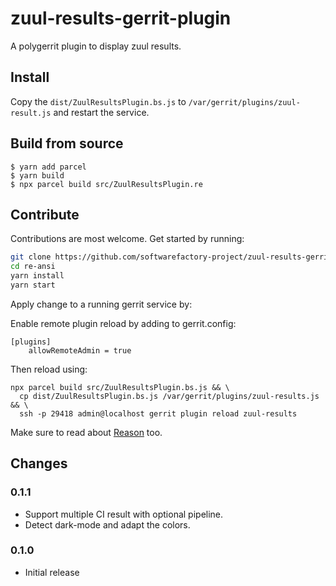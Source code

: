 # zuul-results-gerrit-plugin

A polygerrit plugin to display zuul results.

## Install

Copy the `dist/ZuulResultsPlugin.bs.js` to `/var/gerrit/plugins/zuul-result.js`
and restart the service.

## Build from source

```
$ yarn add parcel
$ yarn build
$ npx parcel build src/ZuulResultsPlugin.re
```

## Contribute

Contributions are most welcome.
Get started by running:

```sh
git clone https://github.com/softwarefactory-project/zuul-results-gerrit-plugin
cd re-ansi
yarn install
yarn start
```

Apply change to a running gerrit service by:

Enable remote plugin reload by adding to gerrit.config:

```
[plugins]
    allowRemoteAdmin = true
```

Then reload using:

```
npx parcel build src/ZuulResultsPlugin.bs.js && \
  cp dist/ZuulResultsPlugin.bs.js /var/gerrit/plugins/zuul-results.js && \
  ssh -p 29418 admin@localhost gerrit plugin reload zuul-results
```

Make sure to read about [Reason][rescript-lang] too.

## Changes

### 0.1.1

- Support multiple CI result with optional pipeline.
- Detect dark-mode and adapt the colors.

### 0.1.0

- Initial release

[rescript-lang]: https://rescript-lang.org/docs/manual/v8.0.0/overview
